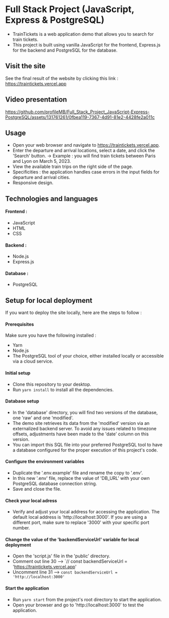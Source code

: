 # Full Stack Project (JavaScript, Express & PostgreSQL)
- TrainTickets is a web application demo that allows you to search for train tickets.
- This project is built using vanilla JavaScript for the frontend, Express.js for the backend and PostgreSQL for the database.

## Visit the site
See the final result of the website by clicking this link : https://traintickets.vercel.app

## Video presentation


https://github.com/profileMB/Full_Stack_Project_JavaScript-Express-PostgreSQL/assets/131761261/0fbea119-7367-4d91-81e2-4428fe2a011c



## Usage
- Open your web browser and navigate to https://traintickets.vercel.app.
- Enter the departure and arrival locations, select a date, and click the 'Search' button.
    → Example : you will find train tickets between Paris and Lyon on March 5, 2023.
- View the available train trips on the right side of the page.
- Specificities : the application handles case errors in the input fields for departure and arrival cities.
- Responsive design.


## Technologies and languages
#### Frontend :
- JavaScript
- HTML
- CSS

#### Backend :
- Node.js
- Express.js

#### Database :
- PostgreSQL



## Setup for local deployment
If you want to deploy the site locally, here are the steps to follow :

#### Prerequisites
Make sure you have the following installed :
- Yarn
- Node.js
- The PostgreSQL tool of your choice, either installed locally or accessible via a cloud service.

#### Initial setup
- Clone this repository to your desktop.
- Run `yarn install` to install all the dependencies.

#### Database setup
- In the 'database' directory, you will find two versions of the database, one 'raw' and one 'modified'.
- The demo site retrieves its data from the 'modified' version via an externalized backend server. To avoid any issues related to timezone offsets, adjustments have been made to the 'date' column on this version.
- You can import this SQL file into your preferred PostgreSQL tool to have a database configured for the proper execution of this project's code.

#### Configure the environment variables
- Duplicate the '.env.example' file and rename the copy to '.env'.
- In this new '.env' file, replace the value of 'DB_URL' with your own PostgreSQL database connection string.
- Save and close the file.

#### Check your local adress
- Verify and adjust your local address for accessing the application. The default local address is 'http://localhost:3000'. If you are using a different port, make sure to replace '3000' with your specific port number.

#### Change the value of the 'backendServiceUrl' variable for local deployment
- Open the 'script.js' file in the 'public' directory.
- Comment out line 30 --> `// const backendServiceUrl = 'https://traintickets.vercel.app'
- Uncomment line 31 --> `const backendServiceUrl = 'http://localhost:3000'`

#### Start the application
- Run `yarn start` from the project's root directory to start the application.
- Open your browser and go to 'http://localhost:3000' to test the application.
